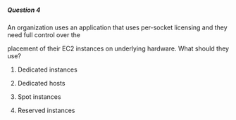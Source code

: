 ##### Question 4


An organization uses an application that uses per-socket licensing and they need full control over the


placement of their EC2 instances on underlying hardware. What should they use?


1. Dedicated instances

2. Dedicated hosts

3. Spot instances

4. Reserved instances

